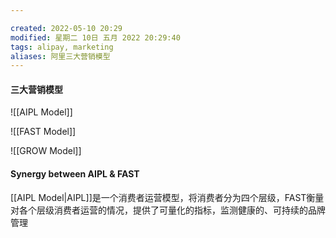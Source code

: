 ```yaml
---

created: 2022-05-10 20:29
modified: 星期二 10日 五月 2022 20:29:40
tags: alipay, marketing
aliases: 阿里三大营销模型
---
```


#### 三大营销模型
![[AIPL Model]]

![[FAST Model]]

![[GROW Model]]

#### Synergy between AIPL & FAST 
[[AIPL Model|AIPL]]是一个消费者运营模型，将消费者分为四个层级，FAST衡量对各个层级消费者运营的情况，提供了可量化的指标，监测健康的、可持续的品牌管理